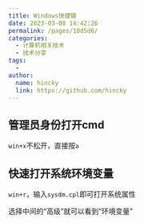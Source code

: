 ```yaml
---
title: Windows快捷键
date: 2023-03-08 14:42:26
permalink: /pages/10d5d6/
categories:
  - 计算机相关技术
  - 技术分享
tags:
  - 
author: 
  name: hincky
  link: https://github.com/hincky
---
```

## 管理员身份打开cmd

`win+x`不松开，直接按`a`

## 快速打开系统环境变量

`win+r`，输入`sysdm.cpl`即可打开系统属性

选择中间的“高级”就可以看到“环境变量”
